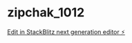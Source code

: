 # zipchak_1012

[Edit in StackBlitz next generation editor ⚡️](https://stackblitz.com/~/github.com/vincencho/zipchak_1012)